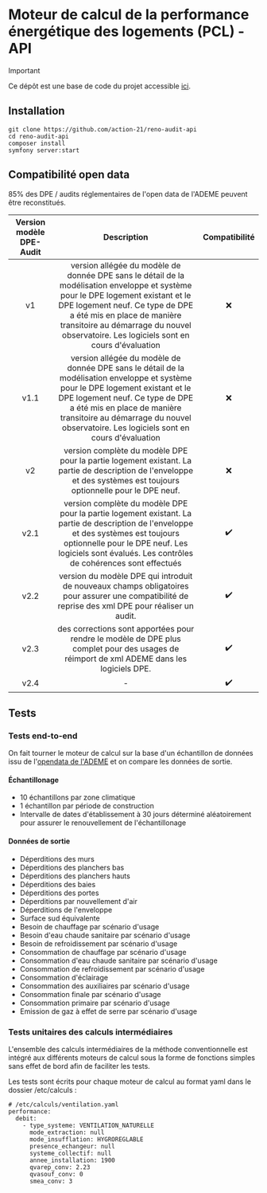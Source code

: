 # Moteur de calcul de la performance énergétique des logements (PCL) - API

> [!IMPORTANT]
> Ce dépôt est une base de code du projet accessible [ici](https://github.com/action-21/reno-audit).

## Installation

```
git clone https://github.com/action-21/reno-audit-api
cd reno-audit-api
composer install
symfony server:start
```

## Compatibilité open data

85% des DPE / audits réglementaires de l'open data de l'ADEME peuvent être reconstitués.

| Version modèle DPE-Audit |                                                                                                                                         Description                                                                                                                                          | Compatibilité |
| :----------------------: | :------------------------------------------------------------------------------------------------------------------------------------------------------------------------------------------------------------------------------------------------------------------------------------------: | :-----------: |
|            v1            | version allégée du modèle de donnée DPE sans le détail de la modélisation enveloppe et système pour le DPE logement existant et le DPE logement neuf. Ce type de DPE a été mis en place de manière transitoire au démarrage du nouvel observatoire. Les logiciels sont en cours d'évaluation |      ❌       |
|           v1.1           | version allégée du modèle de donnée DPE sans le détail de la modélisation enveloppe et système pour le DPE logement existant et le DPE logement neuf. Ce type de DPE a été mis en place de manière transitoire au démarrage du nouvel observatoire. Les logiciels sont en cours d'évaluation |      ❌       |
|            v2            |                                                             version complète du modèle DPE pour la partie logement existant. La partie de description de l'enveloppe et des systèmes est toujours optionnelle pour le DPE neuf.                                                              |      ❌       |
|           v2.1           |                          version complète du modèle DPE pour la partie logement existant. La partie de description de l'enveloppe et des systèmes est toujours optionnelle pour le DPE neuf. Les logiciels sont évalués. Les contrôles de cohérences sont effectués                          |      ✔️       |
|           v2.2           |                                                                      version du modèle DPE qui introduit de nouveaux champs obligatoires pour assurer une compatibilité de reprise des xml DPE pour réaliser un audit.                                                                       |      ✔️       |
|           v2.3           |                                                                          des corrections sont apportées pour rendre le modèle de DPE plus complet pour des usages de réimport de xml ADEME dans les logiciels DPE.                                                                           |      ✔️       |
|           v2.4           |                                                                                                                                              -                                                                                                                                               |      ✔️       |

## Tests

### Tests end-to-end

On fait tourner le moteur de calcul sur la base d'un échantillon de données issu de l'[opendata de l'ADEME](https://data.ademe.fr/datasets/dpe-v2-logements-existants) et on compare les données de sortie.

#### Échantillonage

- 10 échantillons par zone climatique
- 1 échantillon par période de construction
- Intervalle de dates d'établissement à 30 jours déterminé aléatoirement pour assurer le renouvellement de l'échantillonage

#### Données de sortie

- Déperditions des murs
- Déperditions des planchers bas
- Déperditions des planchers hauts
- Déperditions des baies
- Déperditions des portes
- Déperditions par nouvellement d'air
- Déperditions de l'enveloppe
- Surface sud équivalente
- Besoin de chauffage par scénario d'usage
- Besoin d'eau chaude sanitaire par scénario d'usage
- Besoin de refroidissement par scénario d'usage
- Consommation de chauffage par scénario d'usage
- Consommation d'eau chaude sanitaire par scénario d'usage
- Consommation de refroidissement par scénario d'usage
- Consommation d'éclairage
- Consommation des auxiliaires par scénario d'usage
- Consommation finale par scénario d'usage
- Consommation primaire par scénario d'usage
- Emission de gaz à effet de serre par scénario d'usage

### Tests unitaires des calculs intermédiaires

L'ensemble des calculs intermédiaires de la méthode conventionnelle est intégré aux différents moteurs de calcul sous la forme de fonctions simples sans effet de bord afin de faciliter les tests.

Les tests sont écrits pour chaque moteur de calcul au format yaml dans le dossier /etc/calculs :

```
# /etc/calculs/ventilation.yaml
performance:
  debit:
    - type_systeme: VENTILATION_NATURELLE
      mode_extraction: null
      mode_insufflation: HYGROREGLABLE
      presence_echangeur: null
      systeme_collectif: null
      annee_installation: 1900
      qvarep_conv: 2.23
      qvasouf_conv: 0
      smea_conv: 3
```
